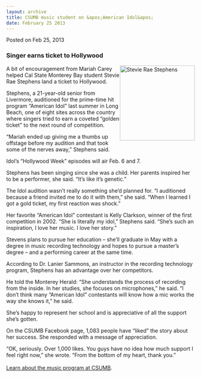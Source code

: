 ```yaml
---
layout: archive
title: CSUMB music student on &apos;American Idol&apos;
date: February 25 2013
---
```





<span class="date">Posted on Feb 25, 2013    </span>
<h3>Singer earns ticket to Hollywood</h3>
<p><img alt="Stevie Rae Stephens" src="http://news.csumb.edu/sites/default/files/65/attachments/news/images/stephens.jpg" style="width:200px; height:200px; float:right">A bit of
encouragement from Mariah Carey helped Cal State Monterey Bay
student Stevie Rae Stephens land a ticket to Hollywood.</img></p>
<p>Stephens, a 21-year-old senior from Livermore, auditioned for
the prime-time hit program &#x201C;American Idol&#x201D; last summer in Long
Beach, one of eight sites across the country where singers tried to
earn a coveted &#x201C;golden ticket&#x201D; to the next round of
competition.</p>
<p>&#x201C;Mariah ended up giving me a thumbs up offstage before my
audition and that took some of the nerves away,&#x201D; Stephens said.</p>
<p>Idol&#x2019;s &#x201C;Hollywood Week&#x201D; episodes will air Feb. 6 and 7.</p>
<p>Stephens has been singing since she was a child. Her parents
inspired her to be a performer, she said. &#x201C;It&#x2019;s like it&#x2019;s
genetic.&#x201D;</p>
<p>The Idol audition wasn&#x2019;t really something she&#x2019;d planned for. &#x201C;I
auditioned because a friend invited me to do it with them,&#x201D; she
said. &#x201C;When I learned I got a gold ticket, my first reaction was
shock.&#x201D;</p>
<p>Her favorite &#x201C;American Idol&#x201D; contestant is Kelly Clarkson,
winner of the first competition in 2002. &#x201C;She is literally my
idol,&#x201D; Stephens said. &#x201C;She&#x2019;s such an inspiration, I love her music.
I love her story.&#x201D;</p>
<p>Stevens plans to pursue her education &#x2013; she&#x2019;ll graduate in May
with a degree in music recording technology and hopes to pursue a
master&#x2019;s degree &#x2013; and a performing career at the same time.</p>
<p>According to Dr. Lanier Sammons, an instructor in the recording
technology program, Stephens has an advantage over her
competitors.</p>
<p>He told the Monterey Herald: &#x201C;She understands the process of
recording from the inside. In her studies, she focuses on
microphones,&#x201D; he said. &#x201C;I don&#x2019;t think many &#x201C;American Idol&#x201D;
contestants will know how a mic works the way she knows it,&#x201D; he
said.</p>
<p>She&#x2019;s happy to represent her school and is appreciative of all
the support she&#x2019;s gotten.</p>
<p>On the CSUMB Facebook page, 1,083 people have &#x201C;liked&#x201D; the story
about her success. She responded with a message of
appreciation.</p>
<p>&#x201C;OK, seriously. Over 1,000 likes. You guys have no idea how much
support I feel right now,&#x201D; she wrote. &#x201C;From the bottom of my heart,
thank you.&#x201D;<br>
<br>
<a href="http://csumb.edu/music" rel="nofollow">Learn about the
music program at CSUMB</a>.</br></br></p>





